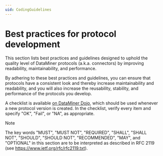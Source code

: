 ```yaml
---
uid: CodingGuidelines
---
```


# Best practices for protocol development

This section lists best practices and guidelines designed to uphold the quality level of DataMiner protocols (a.k.a. connectors) by improving readability, maintainability, and performance.

By adhering to these best practices and guidelines, you can ensure that protocols have a consistent look and thereby increase maintainability and readability, and you will also increase the reusability, stability, and performance of the protocols you develop.

A checklist is available [on DataMiner Dojo](https://community.dataminer.services/protocol-development-downloads/), which should be used whenever a new protocol version is created. In the checklist, verify every item and specify "OK", "Fail", or "NA", as appropriate.

> [!NOTE]
> The key words "MUST", "MUST NOT", "REQUIRED", "SHALL", "SHALL NOT", "SHOULD", "SHOULD NOT", "RECOMMENDED", "MAY", and "OPTIONAL" in this section are to be interpreted as described in RFC 2119 (see <https://www.ietf.org/rfc/rfc2119.txt>).
